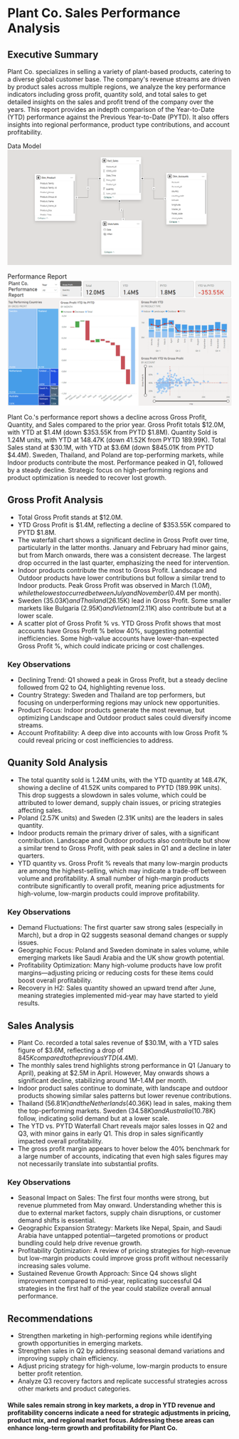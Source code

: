 # Plant Co. Sales Performance Analysis

## Executive Summary
Plant Co. specializes in selling a variety of plant-based products, catering to a diverse global customer base. The company's revenue streams are driven by product sales across multiple regions, we analyze the key performance indicators including gross profit, quantity sold, and total sales to get detailed insights on the sales and profit trend of the company over the years. This report provides an indepth comparison of the Year-to-Date (YTD) performance against the Previous Year-to-Date (PYTD). It also offers insights into regional performance, product type contributions, and account profitability.

Data Model
![Data Model](DataModel.png)

Performance Report
![Performance Report](Image.png)


Plant Co.'s performance report shows a decline across Gross Profit, Quantity, and Sales compared to the prior year. Gross Profit totals $12.0M, with YTD at $1.4M (down $353.55K from PYTD $1.8M). Quantity Sold is 1.24M units, with YTD at 148.47K (down 41.52K from PYTD 189.99K). Total Sales stand at $30.1M, with YTD at $3.6M (down $845.01K from PYTD $4.4M). Sweden, Thailand, and Poland are top-performing markets, while Indoor products contribute the most. Performance peaked in Q1, followed by a steady decline. Strategic focus on high-performing regions and product optimization is needed to recover lost growth.

## Gross Profit Analysis
- Total Gross Profit stands at $12.0M.
- YTD Gross Profit is $1.4M, reflecting a decline of $353.55K compared to PYTD $1.8M.
- The waterfall chart shows a significant decline in Gross Profit over time, particularly in the latter months. January and February had minor gains, but from March onwards, there was a consistent decrease. The largest drop occurred in the last quarter, emphasizing the need for intervention.
- Indoor products contribute the most to Gross Profit. Landscape and Outdoor products have lower contributions but follow a similar trend to Indoor products. Peak Gross Profit was observed in March ($1.0M), while the lowest occurred between July and November ($0.4M per month).
- Sweden ($35.03K) and Thailand ($26.15K) lead in Gross Profit. Some smaller markets like Bulgaria ($2.95K) and Vietnam ($2.11K) also contribute but at a lower scale.
- A scatter plot of Gross Profit % vs. YTD Gross Profit shows that most accounts have Gross Profit % below 40%, suggesting potential inefficiencies. Some high-value accounts have lower-than-expected Gross Profit %, which could indicate pricing or cost challenges.

### Key Observations
- Declining Trend: Q1 showed a peak in Gross Profit, but a steady decline followed from Q2 to Q4, highlighting revenue loss.
- Country Strategy: Sweden and Thailand are top performers, but focusing on underperforming regions may unlock new opportunities.
- Product Focus: Indoor products generate the most revenue, but optimizing Landscape and Outdoor product sales could diversify income streams.
- Account Profitability: A deep dive into accounts with low Gross Profit % could reveal pricing or cost inefficiencies to address.

## Quanity Sold Analysis
- The total quantity sold is 1.24M units, with the YTD quantity at 148.47K, showing a decline of 41.52K units compared to PYTD (189.99K units). This drop suggests a slowdown in sales volume, which could be attributed to lower demand, supply chain issues, or pricing strategies affecting sales.
- Poland (2.57K units) and Sweden (2.31K units) are the leaders in sales quantity.
- Indoor products remain the primary driver of sales, with a significant contribution. Landscape and Outdoor products also contribute but show a similar trend to Gross Profit, with peak sales in Q1 and a decline in later quarters.
- YTD quantity vs. Gross Profit % reveals that many low-margin products are among the highest-selling, which may indicate a trade-off between volume and profitability. A small number of high-margin products contribute significantly to overall profit, meaning price adjustments for high-volume, low-margin products could improve profitability.

### Key Observations
- Demand Fluctuations: The first quarter saw strong sales (especially in March), but a drop in Q2 suggests seasonal demand changes or supply issues.
- Geographic Focus: Poland and Sweden dominate in sales volume, while emerging markets like Saudi Arabia and the UK show growth potential.
- Profitability Optimization: Many high-volume products have low profit margins—adjusting pricing or reducing costs for these items could boost overall profitability.
- Recovery in H2: Sales quantity showed an upward trend after June, meaning strategies implemented mid-year may have started to yield results.

## Sales Analysis
- Plant Co. recorded a total sales revenue of $30.1M, with a YTD sales figure of $3.6M, reflecting a drop of $845K compared to the previous YTD ($4.4M).
- The monthly sales trend highlights strong performance in Q1 (January to April), peaking at $2.5M in April. However, May onwards shows a significant decline, stabilizing around $1M–$1.4M per month.
- Indoor product sales continue to dominate, with landscape and outdoor products showing similar sales patterns but lower revenue contributions.
- Thailand ($56.81K) and the Netherlands ($40.36K) lead in sales, making them the top-performing markets. Sweden ($34.58K) and Australia ($10.78K) follow, indicating solid demand but at a lower scale.
- The YTD vs. PYTD Waterfall Chart reveals major sales losses in Q2 and Q3, with minor gains in early Q1. This drop in sales significantly impacted overall profitability.
- The gross profit margin appears to hover below the 40% benchmark for a large number of accounts, indicating that even high sales figures may not necessarily translate into substantial profits.

### Key Observations
- Seasonal Impact on Sales: The first four months were strong, but revenue plummeted from May onward. Understanding whether this is due to external market factors, supply chain disruptions, or customer demand shifts is essential.
- Geographic Expansion Strategy: Markets like Nepal, Spain, and Saudi Arabia have untapped potential—targeted promotions or product bundling could help drive revenue growth.
- Profitability Optimization: A review of pricing strategies for high-revenue but low-margin products could improve gross profit without necessarily increasing sales volume.
- Sustained Revenue Growth Approach: Since Q4 shows slight improvement compared to mid-year, replicating successful Q4 strategies in the first half of the year could stabilize overall annual performance.


## Recommendations
- Strengthen marketing in high-performing regions while identifying growth opportunities in emerging markets.
- Strengthen sales in Q2 by addressing seasonal demand variations and improving supply chain efficiency.
- Adjust pricing strategy for high-volume, low-margin products to ensure better profit retention.
- Analyze Q3 recovery factors and replicate successful strategies across other markets and product categories.

#### While sales remain strong in key markets, a drop in YTD revenue and profitability concerns indicate a need for strategic adjustments in pricing, product mix, and regional market focus. Addressing these areas can enhance long-term growth and profitability for Plant Co.
